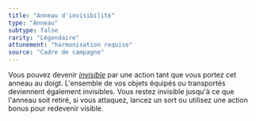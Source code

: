 ```yaml
---
title: "Anneau d'invisibilité"
type: "Anneau"
subtype: false
rarity: "Légendaire"
attunement: "harmonisation requise"
source: "Cadre de campagne"
---
```

Vous pouvez devenir [_invisible_](/gerer-la-sante-du-personnage#invisible) par une action tant que vous portez cet anneau au doigt. L'ensemble de vos objets équipés ou transportés deviennent également invisibles. Vous restez invisible jusqu'à ce que l'anneau soit retiré, si vous attaquez, lancez un sort ou utilisez une action bonus pour redevenir visible.
